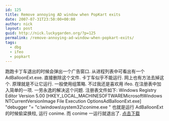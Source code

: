 ```yaml
---
id: 125
title: Remove annoying AD window when PopKart exits
date: 2007-07-31T23:50:00+00:00
author: nick
layout: post
guid: http://nick.luckygarden.org/?p=125
permalink: /remove-annoying-ad-window-when-popkart-exits/
tags:
  - dbg
  - ifeo
  - popkart
---
```

跑跑卡丁车退出的时候会弹出一个广告窗口. 从进程列表中可看出有一个 AdBalloonExt.exe. 直接删除这个文件. 卡丁车似乎不能运行. 网上也有方法去掉这个. 原理就是不让它运行. 一般使用组策略. 不过我还是喜欢用 ifeo. 在注册表中加入简单的一项. 一劳永逸的解决这个问题. 
注册表文件如下:
Windows Registry Editor Version 5.00
[HKEY_LOCAL_MACHINESOFTWAREMicrosoftWindows NTCurrentVersionImage File Execution OptionsAdBalloonExt.exe] "debugger "= "c:\windows\system32\conime.exe "
 也就是运行 AdBalloonExt 的时候偷梁换柱, 运行 conime. 而 conime 一运行就退出了. 
<a href="http://dl2.csdn.net/down4/20070731/31235500514.rar">点击下载</a>
